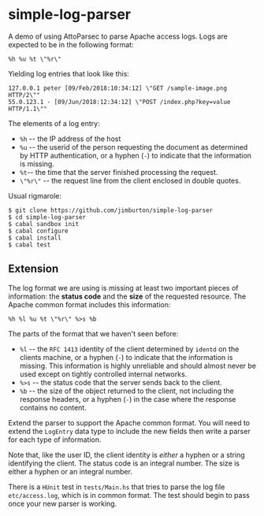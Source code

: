 # simple-log-parser

A demo of using AttoParsec to parse Apache access logs. Logs are
expected to be in the following format:

    %h %u %t \"%r\"

Yielding log entries that look like this:

    127.0.0.1 peter [09/Feb/2018:10:34:12] \"GET /sample-image.png HTTP/2\"" 
	55.0.123.1 - [09/Jun/2018:12:34:12] \"POST /index.php?key=value HTTP/1.1\"" 

The elements of a log entry:

+ `%h` -- the IP address of the host
+ `%u` -- the userid of the person requesting the document as
  determined by HTTP authentication, or a hyphen (`-`) to indicate
  that the information is missing.
+ `%t`-- the time that the server finished processing the request.
+ `\"%r\"` -- the request line from the client enclosed in double quotes. 

Usual rigmarole:

    $ git clone https://github.com/jimburton/simple-log-parser
	$ cd simple-log-parser
	$ cabal sandbox init
	$ cabal configure
	$ cabal install
	$ cabal test
	
## Extension

The log format we are using is missing at least two important pieces
of information: the **status code** and the **size** of the requested
resource. The Apache common format includes this information:

    %h %l %u %t \"%r\" %>s %b

The parts of the format that we haven't seen before:

+ `%l` -- the `RFC 1413` identity of the client determined by `identd`
  on the clients machine, or a hyphen (`-`) to indicate that the
  information is missing. This information is highly unreliable and
  should almost never be used except on tightly controlled internal
  networks.
+ `%>s` -- the status code that the server sends back to the client. 
+ `%b` -- the size of the object returned to the client, not including
  the response headers, or a hyphen (`-`) in the case where the response 
  contains no content.

Extend the parser to support the Apache common format. You will need to 
extend the `LogEntry` data type to include the new fields then write a
parser for each type of information. 

Note that, like the user ID, the client identity is *either* a hyphen or a string
identifying the client. The status code is an integral number. The size is
either a hyphen or an integral number.

There is a `HUnit` test in `tests/Main.hs` that tries to parse the log file
`etc/access.log`, which is in common format. The test should begin to pass once 
your new parser is working. 
